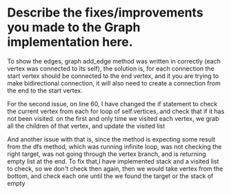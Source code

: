 # Describe the fixes/improvements you made to the Graph implementation here.

To show the edges, graph add_edge method was written in correctly (each vertex was connected to its self), the solution is, for each connection the start vertex should be connected to the end vertex, and it you are trying to make bidirectional connection, it will also need to create a connection from the end to the start vertex.

For the second issue, on line 60, I have changed the if statement to check the current vertex from each for loop of self.vertices, and check that if it has not been visited. on the first and only time we visited each vertex, we grab all the children of that vertex, and update the visited list

And another issue with that is, since the method is expecting some result from the dfs method, which was running infinite loop, was not checking the right target, was not going through the vertex branch, and is returning empty list at the end.
To fix that,I have implemented stack and a visited list to check, so we don't check then again, then we would take vertex from the bottom, and check each one until the we found the target or the stack of empty
